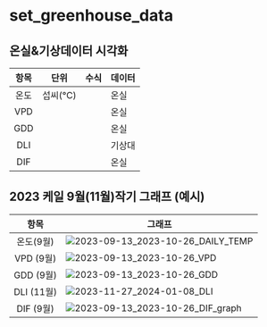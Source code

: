 # set_greenhouse_data

## 온실&기상데이터 시각화 
|       항목        | 단위     | 수식 | 데이터 |
|:---:|--------|----|-----|
|       온도        | 섭씨(°C) |    | 온실  |
|       VPD       |        |    | 온실  |
|       GDD       |        |    | 온실  |
|       DLI       |        |    | 기상대 |
|       DIF       |        |    | 온실  |

## 2023 케일 9월(11월)작기 그래프 (예시)
|      항목      | 그래프                                                                                                                                          |
|:------------:|----------------------------------------------------------------------------------------------------------------------------------------------|
|    온도(9월)    | ![2023-09-13_2023-10-26_DAILY_TEMP](https://github.com/Yanghuiwon22/weather_figs_2023/assets/127187225/64e44f1d-27bd-4f0c-8d67-76e156bcb480) |
|   VPD (9월)   | ![2023-09-13_2023-10-26_VPD](https://github.com/Yanghuiwon22/weather_figs_2023/assets/127187225/08de38de-f6f3-4c3f-bff6-a97cb76dee14)        |
|   GDD (9월)   | ![2023-09-13_2023-10-26_GDD](https://github.com/Yanghuiwon22/weather_figs_2023/assets/127187225/35565fd4-b837-46b7-8535-7b1757c8392d)        |
|  DLI (11월)   | ![2023-11-27_2024-01-08_DLI](https://github.com/Yanghuiwon22/weather_figs_2023/assets/127187225/14b83ccd-10a8-40db-a936-b6b74dd6baea)        |
|   DIF (9월)   |  ![2023-09-13_2023-10-26_DIF_graph](https://github.com/Yanghuiwon22/weather_figs_2023/assets/127187225/2a7586a9-9a63-418c-8827-b3617e4f3180) |
